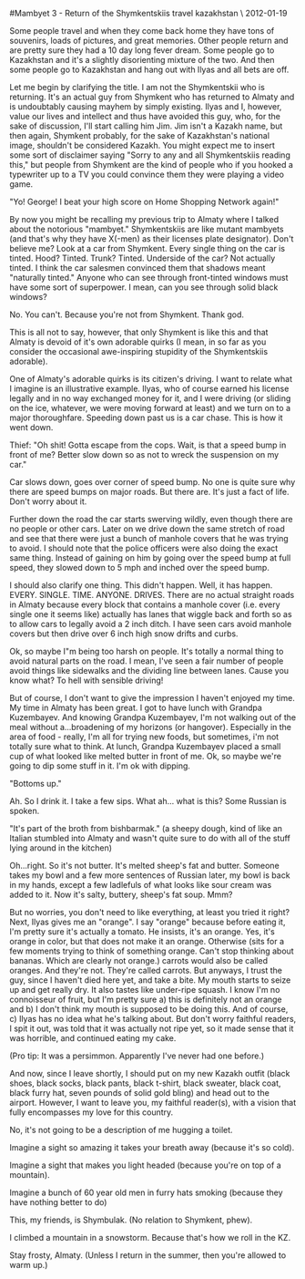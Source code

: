 <!-- layout: post
categories: 
- travel
- kazakhstan
title: Mambyet 3 - Return of the Shymkentskiis
tinyTitle: Mambyet 3 - Return of the Shymkent-skiis
date: 2012-01-03
-->
#Mambyet 3 - Return of the Shymkentskiis
<tag>travel</tag> <tag>kazakhstan</tag> \\ 2012-01-19

Some people travel and when they come back home they have tons of souvenirs, loads of pictures, and great memories. Other people return and are pretty sure they had a 10 day long fever dream. Some people go to Kazakhstan and it's a slightly disorienting mixture of the two. And then some people go to Kazakhstan and hang out with Ilyas and all bets are off.

Let me begin by clarifying the title. I am not the Shymkentskii who is returning. It's an actual guy from Shymkent who has returned to Almaty and is undoubtably causing mayhem by simply existing. Ilyas and I, however, value our lives and intellect and thus have avoided this guy, who, for the sake of discussion, I'll start calling him Jim. Jim isn't a Kazakh name, but then again, Shymkent probably, for the sake of Kazakhstan's national image, shouldn't be considered Kazakh. You might expect me to insert some sort of disclaimer saying "Sorry to any and all Shymkentskiis reading this," but people from Shymkent are the kind of people who if you hooked a typewriter up to a TV you could convince them they were playing a video game.

"Yo! George! I beat your high score on Home Shopping Network again!"
<!-- more -->

By now you might be recalling my previous trip to Almaty where I talked about the notorious "mambyet." Shymkentskiis are like mutant mambyets (and that's why they have X(-men) as their licenses plate designator). Don't believe me? Look at a car from Shymkent. Every single thing on the car is tinted. Hood? Tinted. Trunk? Tinted. Underside of the car? Not actually tinted. I think the car salesmen convinced them that shadows meant "naturally tinted." Anyone who can see through front-tinted windows must have some sort of superpower. I mean, can you see through solid black windows?

No. You can't. Because you're not from Shymkent. Thank god.

This is all not to say, however, that only Shymkent is like this and that Almaty is devoid of it's own adorable quirks (I mean, in so far as you consider the occasional awe-inspiring stupidity of the Shymkentskiis adorable).

One of Almaty's adorable quirks is its citizen's driving. I want to relate what I imagine is an illustrative example. Ilyas, who of course earned his license legally and in no way exchanged money for it, and I were driving (or sliding on the ice, whatever, we were moving forward at least) and we turn on to a major thoroughfare. Speeding down past us is a car chase. This is how it went down.

Thief: "Oh shit! Gotta escape from the cops. Wait, is that a speed bump in front of me? Better slow down so as not to wreck the suspension on my car."

Car slows down, goes over corner of speed bump. No one is quite sure why there are speed bumps on major roads. But there are. It's just a fact of life. Don't worry about it.

Further down the road the car starts swerving wildly, even though there are no people or other cars. Later on we drive down the same stretch of road and see that there were just a bunch of manhole covers that he was trying to avoid. I should note that the police officers were also doing the exact same thing. Instead of gaining on him by going over the speed bump at full speed, they slowed down to 5 mph and inched over the speed bump.

I should also clarify one thing. This didn't happen. Well, it has happen. EVERY. SINGLE. TIME. ANYONE. DRIVES. There are no actual straight roads in Almaty because every block that contains a manhole cover (i.e. every single one it seems like) actually has lanes that wiggle back and forth so as to allow cars to legally avoid a 2 inch ditch. I have seen cars avoid manhole covers but then drive over 6 inch high snow drifts and curbs.

Ok, so maybe I"m being too harsh on people. It's totally a normal thing to avoid natural parts on the road. I mean, I've seen a fair number of people avoid things like sidewalks and the dividing line between lanes. Cause you know what? To hell with sensible driving!

But of course, I don't want to give the impression I haven't enjoyed my time. My time in Almaty has been great. I got to have lunch with Grandpa Kuzembayev. And knowing Grandpa Kuzembayev, I'm not walking out of the meal without a...broadening of my horizons (or hangover). Especially in the area of food - really, I'm all for trying new foods, but sometimes, i'm not totally sure what to think. At lunch, Grandpa Kuzembayev placed a small cup of what looked like melted butter in front of me. Ok, so maybe we're going to dip some stuff in it. I'm ok with dipping.

"Bottoms up."

Ah. So I drink it. I take a few sips. What ah... what is this? Some Russian is spoken.

"It's part of the broth from bishbarmak." (a sheepy dough, kind of like an Italian stumbled into Almaty and wasn't quite sure to do with all of the stuff lying around in the kitchen)

Oh...right. So it's not butter. It's melted sheep's fat and butter. Someone takes my bowl and a few more sentences of Russian later, my bowl is back in my hands, except a few ladlefuls of what looks like sour cream was added to it. Now it's salty, buttery, sheep's fat soup. Mmm?

But no worries, you don't need to like everything, at least you tried it right? Next, Ilyas gives me an "orange". I say "orange" because before eating it, I'm pretty sure it's actually a tomato. He insists, it's an orange. Yes, it's orange in color, but that does not make it an orange. Otherwise (sits for a few moments trying to think of something orange. Can't stop thinking about bananas. Which are clearly not orange.) carrots would also be called oranges. And they're not. They're called carrots. But anyways, I trust the guy, since I haven't died here yet, and take a bite. My mouth starts to seize up and get really dry. It also tastes like under-ripe squash. I know I'm no connoisseur of fruit, but I'm pretty sure a) this is definitely not an orange and b) I don't think my mouth is supposed to be doing this. And of course, c) Ilyas has no idea what he's talking about. But don't worry faithful readers, I spit it out, was told that it was actually not ripe yet, so it made sense that it was horrible, and continued eating my cake.

(Pro tip: It was a persimmon. Apparently I've never had one before.)

And now, since I leave shortly, I should put on my new Kazakh outfit (black shoes, black socks, black pants, black t-shirt, black sweater, black coat, black furry hat, seven pounds of solid gold bling) and head out to the airport. However, I want to leave you, my faithful reader(s), with a vision that fully encompasses my love for this country.

No, it's not going to be a description of me hugging a toilet.

Imagine a sight so amazing it takes your breath away (because it's so cold).

Imagine a sight that makes you light headed (because you're on top of a mountain).

Imagine a bunch of 60 year old men in furry hats smoking (because they have nothing better to do)

This, my friends, is Shymbulak. (No relation to Shymkent, phew).

I climbed a mountain in a snowstorm. Because that's how we roll in the KZ.

Stay frosty, Almaty. (Unless I return in the summer, then you're allowed to warm up.)

